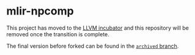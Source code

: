 # mlir-npcomp

This project has moved to the [LLVM incubator](https://github.com/llvm/mlir-npcomp) and this repository will be removed once the transition is complete.

The final version before forked can be found in the [`archived` branch](https://github.com/google/mlir-npcomp/tree/archived).

